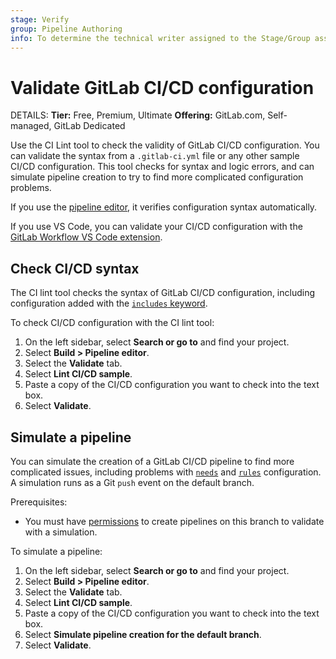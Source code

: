 ```yaml
---
stage: Verify
group: Pipeline Authoring
info: To determine the technical writer assigned to the Stage/Group associated with this page, see https://handbook.gitlab.com/handbook/product/ux/technical-writing/#assignments
---
```


# Validate GitLab CI/CD configuration

DETAILS:
**Tier:** Free, Premium, Ultimate
**Offering:** GitLab.com, Self-managed, GitLab Dedicated

Use the CI Lint tool to check the validity of GitLab CI/CD configuration.
You can validate the syntax from a `.gitlab-ci.yml` file or any other sample CI/CD configuration.
This tool checks for syntax and logic errors, and can simulate pipeline
creation to try to find more complicated configuration problems.

If you use the [pipeline editor](../pipeline_editor/index.md), it verifies configuration
syntax automatically.

If you use VS Code, you can validate your CI/CD configuration with the
[GitLab Workflow VS Code extension](../../editor_extensions/visual_studio_code/index.md).

## Check CI/CD syntax

The CI lint tool checks the syntax of GitLab CI/CD configuration, including
configuration added with the [`includes` keyword](index.md#include).

To check CI/CD configuration with the CI lint tool:

1. On the left sidebar, select **Search or go to** and find your project.
1. Select **Build > Pipeline editor**.
1. Select the **Validate** tab.
1. Select **Lint CI/CD sample**.
1. Paste a copy of the CI/CD configuration you want to check into the text box.
1. Select **Validate**.

## Simulate a pipeline

You can simulate the creation of a GitLab CI/CD pipeline to find more complicated issues,
including problems with [`needs`](index.md#needs) and [`rules`](index.md#rules)
configuration. A simulation runs as a Git `push` event on the default branch.

Prerequisites:

- You must have [permissions](../../user/permissions.md#project-members-permissions)
  to create pipelines on this branch to validate with a simulation.

To simulate a pipeline:

1. On the left sidebar, select **Search or go to** and find your project.
1. Select **Build > Pipeline editor**.
1. Select the **Validate** tab.
1. Select **Lint CI/CD sample**.
1. Paste a copy of the CI/CD configuration you want to check into the text box.
1. Select **Simulate pipeline creation for the default branch**.
1. Select **Validate**.
